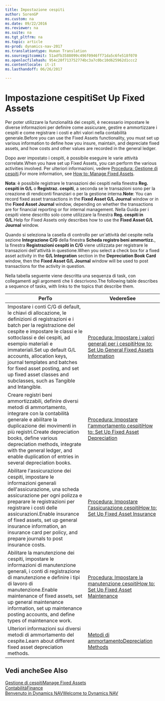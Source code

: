 ```yaml
---
title: Impostazione cespiti
author: SorenGP
ms.custom: na
ms.date: 09/22/2016
ms.reviewer: na
ms.suite: na
ms.tgt_pltfrm: na
ms.topic: article
ms-prod: dynamics-nav-2017
ms.translationtype: Human Translation
ms.sourcegitcommit: 51adfb3588099c496f0946ff71da5c6fe518f070
ms.openlocfilehash: 954c20f713752774bc3a7c0bc10d625962d1ccc2
ms.contentlocale: it-it
ms.lasthandoff: 06/26/2017

---
```


# <a name="set-up-fixed-assets"></a><span data-ttu-id="c69ea-102">Impostazione cespiti</span><span class="sxs-lookup"><span data-stu-id="c69ea-102">Set Up Fixed Assets</span></span>
<span data-ttu-id="c69ea-103">Per poter utilizzare la funzionalità dei cespiti, è necessario impostare le diverse informazioni per definire come assicurare, gestire e ammortizzare i cespiti e come registrare i costi e altri valori nella contabilità generale.</span><span class="sxs-lookup"><span data-stu-id="c69ea-103">Before you can use the Fixed Assets functionality, you must set up various information to define how you insure, maintain, and depreciate fixed assets, and how costs and other values are recorded in the general ledger.</span></span>

<span data-ttu-id="c69ea-104">Dopo aver impostato i cespiti, è possibile eseguire le varie attività correlate.</span><span class="sxs-lookup"><span data-stu-id="c69ea-104">When you have set up Fixed Assets, you can perform the various activities involved.</span></span> <span data-ttu-id="c69ea-105">Per ulteriori informazioni, vedere [Procedura: Gestione di cespiti](fa-manage.md).</span><span class="sxs-lookup"><span data-stu-id="c69ea-105">For more information, see [How to: Manage Fixed Assets](fa-manage.md).</span></span>

<span data-ttu-id="c69ea-106">**Nota**: è possibile registrare le transazioni dei cespiti nella finestra **Reg. cespiti in G/L** o **Registraz. cespiti**, a seconda se le transazioni sono per la creazione di rendiconti finanziari o per la gestione interna.</span><span class="sxs-lookup"><span data-stu-id="c69ea-106">**Note**: You can record fixed asset transactions in the **Fixed Asset G/L Journal** window or in the **Fixed Asset Journal** window, depending on whether the transactions are for financial reporting or for internal management.</span></span> <span data-ttu-id="c69ea-107">Nella Guida per i cespiti viene descritto solo come utilizzare la finestra **Reg. cespiti in G/L**.</span><span class="sxs-lookup"><span data-stu-id="c69ea-107">Help for Fixed Assets only describes how to use the **Fixed Asset G/L Journal** window.</span></span>

<span data-ttu-id="c69ea-108">Quando si seleziona la casella di controllo per un'attività del cespite nella sezione **Integrazione C/G** della finestra **Scheda registro beni ammortizz.**, la finestra **Registrazioni cespiti in C/G** viene utilizzata per registrare le transazioni dell'attività in questione.</span><span class="sxs-lookup"><span data-stu-id="c69ea-108">When you select a check box for a fixed asset activity in the **G/L Integration** section in the **Depreciation Book Card** window, then the **Fixed Asset G/L Journal** window will be used to post transactions for the activity in question.</span></span>

<span data-ttu-id="c69ea-109">Nella tabella seguente viene descritta una sequenza di task, con collegamenti agli argomenti che li descrivono.</span><span class="sxs-lookup"><span data-stu-id="c69ea-109">The following table describes a sequence of tasks, with links to the topics that describe them.</span></span>

| <span data-ttu-id="c69ea-110">Per</span><span class="sxs-lookup"><span data-stu-id="c69ea-110">To</span></span> | <span data-ttu-id="c69ea-111">Vedere</span><span class="sxs-lookup"><span data-stu-id="c69ea-111">See</span></span> |  
|----|-----|  
|<span data-ttu-id="c69ea-112">Impostare i conti C/G di default, le chiavi di allocazione, le definizioni di registrazioni e i batch per la registrazione del cespite e impostare le classi e le sottoclassi e dei cespiti, ad esempio materiali e immateriali.</span><span class="sxs-lookup"><span data-stu-id="c69ea-112">Set up default G/L accounts, allocation keys, journal templates and batches for fixed asset posting, and set up fixed asset classes and subclasses, such as Tangible and Intangible.</span></span>|[<span data-ttu-id="c69ea-113">Procedura: Impostare i valori generali per i cespiti</span><span class="sxs-lookup"><span data-stu-id="c69ea-113">How to: Set Up General Fixed Assets Information</span></span>](fa-how-setup-general.md)|  
|<span data-ttu-id="c69ea-114">Creare registri beni ammortizzabili, definire diversi metodi di ammortamento, integrare con la contabilità generale e abilitare la duplicazione dei movimenti in più registri.</span><span class="sxs-lookup"><span data-stu-id="c69ea-114">Create depreciation books, define various depreciation methods, integrate with the general ledger, and enable duplication of entries in several depreciation books.</span></span>|[<span data-ttu-id="c69ea-115">Procedura: Impostare l'ammortamento cespiti</span><span class="sxs-lookup"><span data-stu-id="c69ea-115">How to: Set Up Fixed Asset Depreciation</span></span>](fa-how-setup-depreciation.md)|
|<span data-ttu-id="c69ea-116">Abilitare l'assicurazione dei cespiti, impostare le informazioni generali dell'assicurazione, una scheda assicurazione per ogni polizza e preparare le registrazioni per registrare i costi delle assicurazioni.</span><span class="sxs-lookup"><span data-stu-id="c69ea-116">Enable insurance of fixed assets, set up general insurance information, an insurance card per policy, and prepare journals to post insurance costs.</span></span>|[<span data-ttu-id="c69ea-117">Procedura: Impostare l'assicurazione cespiti</span><span class="sxs-lookup"><span data-stu-id="c69ea-117">How to: Set Up Fixed Asset Insurance</span></span>](fa-how-setup-insurance.md)|
|<span data-ttu-id="c69ea-118">Abilitare la manutenzione dei cespiti, impostare le informazioni di manutenzione generali, i conti di registrazione di manutenzione e definire i tipi di lavoro di manutenzione.</span><span class="sxs-lookup"><span data-stu-id="c69ea-118">Enable maintenance of fixed assets, set up general maintenance information, set up maintenance posting accounts, and define types of maintenance work.</span></span>|[<span data-ttu-id="c69ea-119">Procedura: Impostare la manutenzione cespiti</span><span class="sxs-lookup"><span data-stu-id="c69ea-119">How to: Set Up Fixed Asset Maintenance</span></span>](fa-how-setup-maintenance.md)|
|<span data-ttu-id="c69ea-120">Ulteriori informazioni sui diversi metodi di ammortamento del cespite.</span><span class="sxs-lookup"><span data-stu-id="c69ea-120">Learn about different fixed asset depreciation methods.</span></span>|[<span data-ttu-id="c69ea-121">Metodi di ammortamento</span><span class="sxs-lookup"><span data-stu-id="c69ea-121">Depreciation Methods</span></span>](fa-depreciation-methods.md)|

## <a name="see-also"></a><span data-ttu-id="c69ea-122">Vedi anche</span><span class="sxs-lookup"><span data-stu-id="c69ea-122">See Also</span></span>
[<span data-ttu-id="c69ea-123">Gestione di cespiti</span><span class="sxs-lookup"><span data-stu-id="c69ea-123">Manage Fixed Assets</span></span>](fa-manage.md)  
[<span data-ttu-id="c69ea-124">Contabilità</span><span class="sxs-lookup"><span data-stu-id="c69ea-124">Finance</span></span>](finance-setup.md)  
[<span data-ttu-id="c69ea-125">Benvenuto in Dynamics NAV</span><span class="sxs-lookup"><span data-stu-id="c69ea-125">Welcome to Dynamics NAV</span></span>](across-get-started.md)

